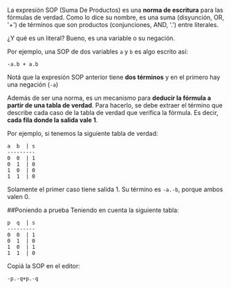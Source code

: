 La expresión SOP (Suma De Productos) es una **norma de escritura** para las fórmulas de verdad. Como lo dice su nombre, es una suma (disyunción, OR, '+') de términos que son productos (conjunciones, AND, '.') entre literales.

¿Y qué es un literal? Bueno, es una variable o su negación.

Por ejemplo, una SOP de dos variables `a` y `b` es algo escrito así:

```
-a.b + a.b
```
Notá que la expresión SOP anterior tiene **dos términos** y en el primero hay una negación (`-a`)

Además de ser una norma, es un mecanismo para **deducir la fórmula  a partir de una tabla de verdad**. Para hacerlo, se debe extraer el término que describe cada caso de la tabla de verdad que verifica la fórmula. Es decir, **cada fila donde la salida vale 1**. 

Por ejemplo, si tenemos la siguiente tabla de verdad:
```
a  b  | s
---------
0  0  | 1
0  1  | 0
1  0  | 0
1  1  | 0
```
Solamente el primer caso tiene salida 1. Su término es `-a.-b`, porque ambos valen 0.


##Poniendo a prueba
Teniendo en cuenta la siguiente tabla:
```
p  q  | s
---------
0  0  | 1
0  1  | 0
1  0  | 1
1  1  | 0
```

Copiá la SOP en el editor:
```
-p.-q+p.-q
```